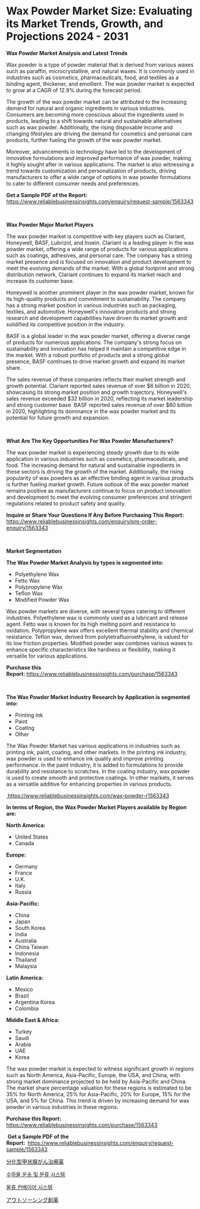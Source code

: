 <p><h1>Wax Powder Market Size: Evaluating its Market Trends, Growth, and Projections 2024 - 2031</h1></p><p><strong>Wax Powder Market Analysis and Latest Trends</strong></p>
<p><p>Wax powder is a type of powder material that is derived from various waxes such as paraffin, microcrystalline, and natural waxes. It is commonly used in industries such as cosmetics, pharmaceuticals, food, and textiles as a binding agent, thickener, and emollient. The wax powder market is expected to grow at a CAGR of 12.9% during the forecast period.</p><p>The growth of the wax powder market can be attributed to the increasing demand for natural and organic ingredients in various industries. Consumers are becoming more conscious about the ingredients used in products, leading to a shift towards natural and sustainable alternatives such as wax powder. Additionally, the rising disposable income and changing lifestyles are driving the demand for cosmetics and personal care products, further fueling the growth of the wax powder market.</p><p>Moreover, advancements in technology have led to the development of innovative formulations and improved performance of wax powder, making it highly sought after in various applications. The market is also witnessing a trend towards customization and personalization of products, driving manufacturers to offer a wide range of options in wax powder formulations to cater to different consumer needs and preferences.</p></p>
<p><strong>Get a Sample PDF of the Report:&nbsp;</strong> <a href="https://www.reliablebusinessinsights.com/enquiry/request-sample/1563343">https://www.reliablebusinessinsights.com/enquiry/request-sample/1563343</a></p>
<p>&nbsp;</p>
<p><strong>Wax Powder Major Market Players</strong></p>
<p><p>The wax powder market is competitive with key players such as Clariant, Honeywell, BASF, Lubrizol, and Insein. Clariant is a leading player in the wax powder market, offering a wide range of products for various applications such as coatings, adhesives, and personal care. The company has a strong market presence and is focused on innovation and product development to meet the evolving demands of the market. With a global footprint and strong distribution network, Clariant continues to expand its market reach and increase its customer base.</p><p>Honeywell is another prominent player in the wax powder market, known for its high-quality products and commitment to sustainability. The company has a strong market position in various industries such as packaging, textiles, and automotive. Honeywell's innovative products and strong research and development capabilities have driven its market growth and solidified its competitive position in the industry.</p><p>BASF is a global leader in the wax powder market, offering a diverse range of products for numerous applications. The company's strong focus on sustainability and innovation has helped it maintain a competitive edge in the market. With a robust portfolio of products and a strong global presence, BASF continues to drive market growth and expand its market share.</p><p>The sales revenue of these companies reflects their market strength and growth potential. Clariant reported sales revenue of over $6 billion in 2020, showcasing its strong market position and growth trajectory. Honeywell's sales revenue exceeded $32 billion in 2020, reflecting its market leadership and strong customer base. BASF reported sales revenue of over $60 billion in 2020, highlighting its dominance in the wax powder market and its potential for future growth and expansion.</p></p>
<p>&nbsp;</p>
<p><strong>What Are The Key Opportunities For Wax Powder Manufacturers?</strong></p>
<p><p>The wax powder market is experiencing steady growth due to its wide application in various industries such as cosmetics, pharmaceuticals, and food. The increasing demand for natural and sustainable ingredients in these sectors is driving the growth of the market. Additionally, the rising popularity of wax powders as an effective binding agent in various products is further fueling market growth. Future outlook of the wax powder market remains positive as manufacturers continue to focus on product innovation and development to meet the evolving consumer preferences and stringent regulations related to product safety and quality.</p></p>
<p><strong>Inquire or Share Your Questions If Any Before Purchasing This Report:</strong> <a href="https://www.reliablebusinessinsights.com/enquiry/pre-order-enquiry/1563343">https://www.reliablebusinessinsights.com/enquiry/pre-order-enquiry/1563343</a></p>
<p>&nbsp;</p>
<p><strong>Market Segmentation</strong></p>
<p><strong>The Wax Powder Market Analysis by types is segmented into:</strong></p>
<p><ul><li>Polyethylene Wax</li><li>Fetto Wax</li><li>Polypropylene Wax</li><li>Teflon Wax</li><li>Modified Powder Wax</li></ul></p>
<p><p>Wax powder markets are diverse, with several types catering to different industries. Polyethylene wax is commonly used as a lubricant and release agent. Fetto wax is known for its high melting point and resistance to oxidation. Polypropylene wax offers excellent thermal stability and chemical resistance. Teflon wax, derived from polytetrafluoroethylene, is valued for its low friction properties. Modified powder wax combines various waxes to enhance specific characteristics like hardness or flexibility, making it versatile for various applications.</p></p>
<p><strong>Purchase this Report:&nbsp;</strong><a href="https://www.reliablebusinessinsights.com/purchase/1563343">https://www.reliablebusinessinsights.com/purchase/1563343</a></p>
<p>&nbsp;</p>
<p><strong>The Wax Powder Market Industry Research by Application is segmented into:</strong></p>
<p><ul><li>Printing Ink</li><li>Paint</li><li>Coating</li><li>Other</li></ul></p>
<p><p>The Wax Powder Market has various applications in industries such as printing ink, paint, coating, and other markets. In the printing ink industry, wax powder is used to enhance ink quality and improve printing performance. In the paint industry, it is added to formulations to provide durability and resistance to scratches. In the coating industry, wax powder is used to create smooth and protective coatings. In other markets, it serves as a versatile additive for enhancing properties in various products.</p></p>
<p><a href="https://www.reliablebusinessinsights.com/wax-powder-r1563343">&nbsp;https://www.reliablebusinessinsights.com/wax-powder-r1563343</a></p>
<p><strong>In terms of Region, the Wax Powder Market Players available by Region are:</strong></p>
<p>
    <p> <strong> North America: </strong>
        <ul>
            <li>United States</li>
            <li>Canada</li>
        </ul>
        </p> 
    <p> <strong> Europe: </strong>
        <ul>
            <li>Germany</li>
            <li>France</li>
            <li>U.K.</li>
            <li>Italy</li>
            <li>Russia</li>
        </ul>
        </p> 
    <p> <strong> Asia-Pacific: </strong>
        <ul>
            <li>China</li>
            <li>Japan</li>
            <li>South Korea</li>
            <li>India</li>
            <li>Australia</li>
            <li>China Taiwan</li>
            <li>Indonesia</li>
            <li>Thailand</li>
            <li>Malaysia</li>
        </ul>
        </p> 
    <p> <strong> Latin America: </strong>
        <ul>
            <li>Mexico</li>
            <li>Brazil</li>
            <li>Argentina Korea</li>
            <li>Colombia</li>
        </ul>
        </p> 
    <p> <strong> Middle East & Africa: </strong>
        <ul>
            <li>Turkey</li>
            <li>Saudi</li>
            <li>Arabia</li>
            <li>UAE</li>
            <li>Korea</li>
        </ul>
    </p>
    </p>
<p><p>The wax powder market is expected to witness significant growth in regions such as North America, Asia-Pacific, Europe, the USA, and China, with strong market dominance projected to be held by Asia-Pacific and China. The market share percentage valuation for these regions is estimated to be 35% for North America, 25% for Asia-Pacific, 20% for Europe, 15% for the USA, and 5% for China. This trend is driven by increasing demand for wax powder in various industries in these regions.</p></p>
<p><strong>Purchase this Report: </strong><a href="https://www.reliablebusinessinsights.com/purchase/1563343">https://www.reliablebusinessinsights.com/purchase/1563343</a></p>
<p>&nbsp;<strong>Get a Sample PDF of the Report:&nbsp;&nbsp;</strong><a href="https://www.reliablebusinessinsights.com/enquiry/request-sample/1563343">https://www.reliablebusinessinsights.com/enquiry/request-sample/1563343</a></p>
<p><strong></strong></p>
<p><p><a href="https://medium.com/@shepardelmer/%E7%95%B0%E5%9E%8B%E7%94%B2%E7%8A%B6%E8%85%BA%E7%99%8C%E5%90%91%E3%81%91%E3%82%B0%E3%83%AD%E3%83%BC%E3%83%90%E3%83%AB%E8%96%AC%E5%89%A4%E3%81%AE%E8%A9%B3%E7%B4%B0%E3%81%AA%E5%88%86%E6%9E%90%E3%81%A8-2024%E5%B9%B4%E3%81%8B%E3%82%892031%E5%B9%B4%E3%81%BE%E3%81%A7%E3%81%AE%E6%9C%9F%E9%96%93%E3%81%AB%E4%BA%88%E6%B8%AC%E3%81%95%E3%82%8C%E3%82%8B%E6%80%A5%E6%88%90%E9%95%B7%E3%81%99%E3%82%8B-cagr%E3%82%92%E5%90%AB%E3%82%80%E5%B8%82%E5%A0%B4%E8%A6%8F%E6%A8%A1%E3%81%AB%E9%96%A2%E3%81%99%E3%82%8B%E8%A9%B3%E7%B4%B0%E3%81%AA%E5%88%86%E6%9E%90-eb01b4a974c6">分化型甲状腺がん治療薬</a></p><p><a href="https://medium.com/@angeling137_20398/2024%EB%85%84%EB%B6%80%ED%84%B0-2031%EB%85%84%EA%B9%8C%EC%A7%80-%EC%9D%98-%EC%97%B0%ED%8F%89%EA%B7%A0-%EC%84%B1%EC%9E%A5%EB%A5%A0%EC%9D%84-%EB%B3%B4%EC%9D%B4%EB%8A%94-%EC%88%98%ED%95%98%EB%AC%BC-%EC%9A%B4%EC%86%A1-%EB%B0%8F-%EB%B6%84%EB%A5%98-%EC%8B%9C%EC%8A%A4%ED%85%9C-%EC%8B%9C%EC%9E%A5%EC%9D%98-%EA%B7%9C%EB%AA%A8%EC%97%90-%EB%8C%80%ED%95%9C-%ED%86%B5%EC%B0%B0%EB%A0%A5-ee2b8e9ecc02">수하물 운송 및 분류 시스템</a></p><p><a href="https://medium.com/@angeling137_20398/%EB%AC%BC%EB%A5%98-%EC%BB%A8%EB%B2%A0%EC%9D%B4%EC%96%B4-%EC%8B%9C%EC%8A%A4%ED%85%9C-%EC%8B%9C%EC%9E%A5-%EC%A1%B0%EC%82%AC-%EB%B3%B4%EA%B3%A0%EC%84%9C%EC%97%90%EB%8A%94-2024%EB%85%84%EB%B6%80%ED%84%B0-2031%EB%85%84%EA%B9%8C%EC%A7%80-%EC%9D%98-cagr%EB%A1%9C-%EC%98%88%EC%B8%A1%EB%90%9C-%EC%8B%9C%EC%9E%A5-%EA%B7%9C%EB%AA%A8-%EC%A0%90%EC%9C%A0%EC%9C%A8-%EB%B0%8F-%EC%84%B1%EC%9E%A5%EB%A5%A0%EC%97%90-%EB%8C%80%ED%95%9C-%EB%B6%84%EC%84%9D%EC%9D%B4-%ED%8F%AC%ED%95%A8%EB%90%98%EC%96%B4-%EC%9E%88%EC%8A%B5%EB%8B%88%EB%8B%A4-7e5cc7a5ee07">물류 컨베이어 시스템</a></p><p><a href="https://medium.com/@shepardelmer/%E3%82%A2%E3%82%A6%E3%83%88%E3%82%BD%E3%83%BC%E3%82%B7%E3%83%B3%E3%82%B0%E3%81%95%E3%82%8C%E3%81%9F%E8%96%AC%E7%89%A9%E7%99%BA%E8%A6%8B%E5%B8%82%E5%A0%B4%E3%81%AE%E8%A6%8F%E6%A8%A1-%E3%82%B7%E3%82%A7%E3%82%A2-%E3%83%88%E3%83%AC%E3%83%B3%E3%83%89%E5%88%86%E6%9E%90%E3%83%AC%E3%83%9D%E3%83%BC%E3%83%88-%E5%88%A9%E7%94%A8%E7%B5%82%E4%BA%86-%E8%A3%BD%E8%96%AC%E4%BC%9A%E7%A4%BE-%E3%81%9D%E3%81%AE%E4%BB%96-%E5%8E%9F%E6%9D%90%E6%96%99%E5%88%A5-2031%E5%B9%B4%E3%81%BE%E3%81%A7%E3%81%AE%E4%BA%88%E6%B8%AC-0874dba58e4f">アウトソーシング創薬</a></p></p>